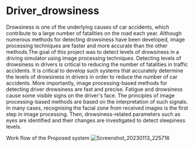 # Driver_drowsiness
Drowsiness is one of the underlying causes of car accidents, which contribute to a large number of fatalities on the road each year. Although numerous methods for detecting drowsiness have been developed, image processing techniques are faster and more accurate than the other methods.The goal of this project was to detect levels of drowsiness in a driving simulator using image processing techniques. Detecting levels of drowsiness in drivers is critical to reducing the number of fatalities in traffic accidents. It is critical to develop such systems that accurately determine the levels of drowsiness in drivers in order to reduce the number of car accidents. More importantly, image processing-based methods for detecting driver drowsiness are fast and precise. Fatigue and drowsiness cause some visible signs on the driver's face. The principles of image processing-based methods are based on the interpretation of such signals. In many cases, recognising the facial zone from received images is the first step in image processing. Then, drowsiness-related parameters such as eyes are identified and their changes are investigated to detect sleepiness levels.

Work flow of the Proposed system
![Screenshot_20230113_225716](https://user-images.githubusercontent.com/121639970/212382086-51af1bfb-ed5f-4e8c-972f-689d795dcd9c.png)
